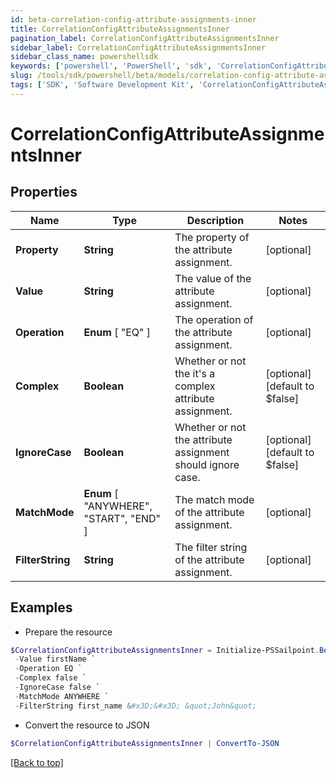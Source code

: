 ```yaml
---
id: beta-correlation-config-attribute-assignments-inner
title: CorrelationConfigAttributeAssignmentsInner
pagination_label: CorrelationConfigAttributeAssignmentsInner
sidebar_label: CorrelationConfigAttributeAssignmentsInner
sidebar_class_name: powershellsdk
keywords: ['powershell', 'PowerShell', 'sdk', 'CorrelationConfigAttributeAssignmentsInner', 'BetaCorrelationConfigAttributeAssignmentsInner'] 
slug: /tools/sdk/powershell/beta/models/correlation-config-attribute-assignments-inner
tags: ['SDK', 'Software Development Kit', 'CorrelationConfigAttributeAssignmentsInner', 'BetaCorrelationConfigAttributeAssignmentsInner']
---
```



# CorrelationConfigAttributeAssignmentsInner

## Properties

Name | Type | Description | Notes
------------ | ------------- | ------------- | -------------
**Property** | **String** | The property of the attribute assignment. | [optional] 
**Value** | **String** | The value of the attribute assignment. | [optional] 
**Operation** |  **Enum** [  "EQ" ] | The operation of the attribute assignment. | [optional] 
**Complex** | **Boolean** | Whether or not the it's a complex attribute assignment. | [optional] [default to $false]
**IgnoreCase** | **Boolean** | Whether or not the attribute assignment should ignore case. | [optional] [default to $false]
**MatchMode** |  **Enum** [  "ANYWHERE",    "START",    "END" ] | The match mode of the attribute assignment. | [optional] 
**FilterString** | **String** | The filter string of the attribute assignment. | [optional] 

## Examples

- Prepare the resource
```powershell
$CorrelationConfigAttributeAssignmentsInner = Initialize-PSSailpoint.BetaCorrelationConfigAttributeAssignmentsInner  -Property first_name `
 -Value firstName `
 -Operation EQ `
 -Complex false `
 -IgnoreCase false `
 -MatchMode ANYWHERE `
 -FilterString first_name &#x3D;&#x3D; &quot;John&quot;
```

- Convert the resource to JSON
```powershell
$CorrelationConfigAttributeAssignmentsInner | ConvertTo-JSON
```


[[Back to top]](#) 

